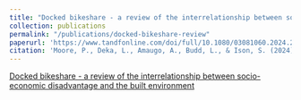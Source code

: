 ```yaml
---
title: "Docked bikeshare - a review of the interrelationship between socio-economic disadvantage and the built environment"
collection: publications
permalink: "/publications/docked-bikeshare-review"
paperurl: 'https://www.tandfonline.com/doi/full/10.1080/03081060.2024.2358105'
citation: 'Moore, P., Deka, L., Amaugo, A., Budd, L., & Ison, S. (2024). &quot;Docked bikeshare - a review of the interrelationship between socio-economic disadvantage and the built environment.&quot; <i>Transportation Planning and Technology </i>.  1–21.'
---
```


[Docked bikeshare - a review of the interrelationship between socio-economic disadvantage and the built environment](https://www.tandfonline.com/doi/full/10.1080/03081060.2024.2358105)
